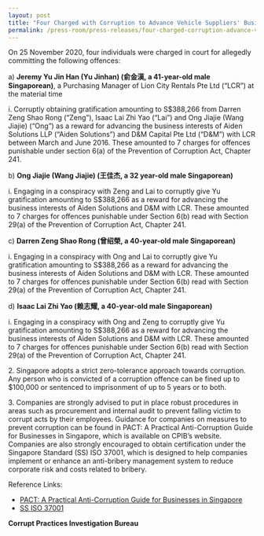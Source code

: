 ```yaml
---
layout: post
title: "Four Charged with Corruption to Advance Vehicle Suppliers' Business Interests"
permalink: /press-room/press-releases/four-charged-corruption-advance-vehicle-suppliers’-business-interests/
---
```


On 25 November 2020, four individuals were charged in court for allegedly committing the following offences:

a) **Jeremy Yu Jin Han (Yu Jinhan) (俞金漢, a 41-year-old male Singaporean)**, a Purchasing Manager of Lion City Rentals Pte Ltd (“LCR”) at the material time

i. Corruptly obtaining gratification amounting to S$388,266 from Darren Zeng Shao Rong (“Zeng”), Isaac Lai Zhi Yao (“Lai”) and Ong Jiajie (Wang Jiajie) (“Ong”) as a reward for advancing the business interests of Aiden Solutions LLP (“Aiden Solutions”) and D&M Capital Pte Ltd (“D&M”) with LCR between March and June 2016. These amounted to 7 charges for offences punishable under section 6(a) of the Prevention of Corruption Act, Chapter 241.

b) **Ong Jiajie (Wang Jiajie) (王佳杰, a 32 year-old male Singaporean)**

i. Engaging in a conspiracy with Zeng and Lai to corruptly give Yu gratification amounting to S$388,266 as a reward for advancing the business interests of Aiden Solutions and D&M with LCR. These amounted to 7 charges for offences punishable under Section 6(b) read with Section 29(a) of the Prevention of Corruption Act, Chapter 241.

c) **Darren Zeng Shao Rong (曾绍榮, a 40-year-old male Singaporean)**

i. Engaging in a conspiracy with Ong and Lai to corruptly give Yu gratification amounting to S$388,266 as a reward for advancing the business interests of Aiden Solutions and D&M with LCR. These amounted to 7 charges for offences punishable under Section 6(b) read with Section 29(a) of the Prevention of Corruption Act, Chapter 241.

d) **Isaac Lai Zhi Yao (赖志耀, a 40-year-old male Singaporean)**

i. Engaging in a conspiracy with Ong and Zeng to corruptly give Yu gratification amounting to S$388,266 as a reward for advancing the business interests of Aiden Solutions and D&M with LCR. These amounted to 7 charges for offences punishable under Section 6(b) read with Section 29(a) of the Prevention of Corruption Act, Chapter 241.

2\. Singapore adopts a strict zero-tolerance approach towards corruption. Any person who is convicted of a corruption offence can be fined up to $100,000 or sentenced to imprisonment of up to 5 years or to both.

3\. Companies are strongly advised to put in place robust procedures in areas such as procurement and internal audit to prevent falling victim to corrupt acts by their employees. Guidance for companies on measures to prevent corruption can be found in PACT: A Practical Anti-Corruption Guide for Businesses in Singapore, which is available on CPIB’s website. Companies are also strongly encouraged to obtain certification under the Singapore Standard (SS) ISO 37001, which is designed to help companies implement or enhance an anti-bribery management system to reduce corporate risk and costs related to bribery.

Reference Links:

- [PACT: A Practical Anti-Corruption Guide for Businesses in Singapore](/research-room/publications/anti-corruption-guide-for-businesses/)<br>
- [SS ISO 37001](/research-room/publications/ss-iso-37001/)

**Corrupt Practices Investigation Bureau**
